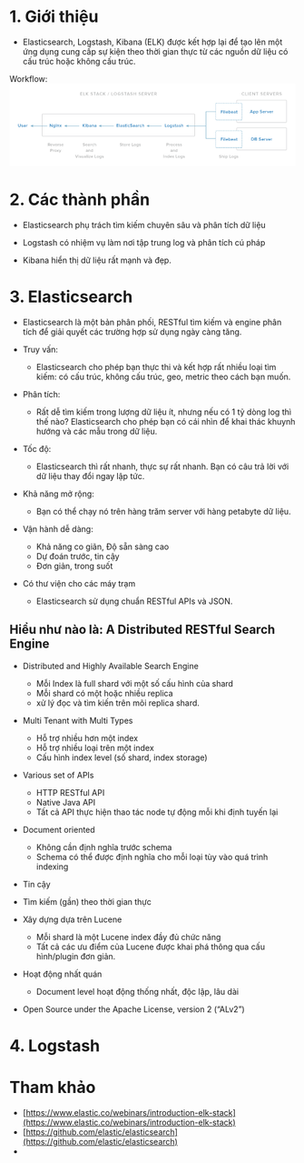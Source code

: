 ﻿# 1. Giới thiệu

- Elasticsearch, Logstash, Kibana (ELK) được kết hợp lại để tạo lên một ứng dụng cung cấp sự kiện theo thời gian thực từ các nguồn dữ liệu có cấu trúc hoặc không cấu trúc.

Workflow:
![elk-infrastructure](/images/elk-infrastructure.png)

# 2. Các thành phần

- Elasticsearch phụ trách tìm kiếm chuyên sâu và phân tích dữ liệu

- Logstash có nhiệm vụ làm nơi tập trung log và phân tích cú pháp

- Kibana hiển thị dữ liệu rất mạnh và đẹp.

# 3. Elasticsearch

- Elasticsearch là một bản phân phối, RESTful tìm kiếm và engine phân tích để giải quyết các trường hợp sử dụng ngày càng tăng.

- Truy vấn:
	- Elasticsearch cho phép bạn thực thi và kết hợp rất nhiều loại tìm kiếm: có cấu trúc, không cấu trúc, geo, metric theo cách bạn muốn.

- Phân tích:
	- Rất dễ tìm kiếm trong lượng dữ liệu ít, nhưng nếu có 1 tỷ dòng log thì thế nào? Elasticsearch cho phép bạn có cái nhìn để khai thác khuynh hướng và các mẫu trong dữ liệu.

- Tốc độ:
	- Elasticsearch thì rất nhanh, thực sự rất nhanh. Bạn có câu trả lời với dữ liệu thay đổi ngay lập tức.

- Khả năng mở rộng:
	- Bạn có thể chạy nó trên hàng trăm server với hàng petabyte dữ liệu.
	
- Vận hành dễ dàng:
	- Khả năng co giãn, Độ sẵn sàng cao
	- Dự đoán trước, tin cậy
	- Đơn giản, trong suốt
	
- Có thư viện cho các máy trạm
	- Elasticsearch sử dụng chuẩn RESTful APIs và JSON.
	
## Hiểu như nào là: A Distributed RESTful Search Engine
- Distributed and Highly Available Search Engine
	- Mỗi Index là full shard với một số cấu hình của shard
	- Mỗi shard có một hoặc nhiều replica
	- xử lý đọc và tìm kiến trên mõi replica shard.
	
- Multi Tenant with Multi Types
	- Hỗ trợ nhiều hơn một index
	- Hỗ trợ nhiều loại trên một index
	- Cấu hình index level (số shard, index storage)
	
- Various set of APIs
	- HTTP RESTful API
	- Native Java API
	- Tất cả API thực hiện thao tác node tự động mỗi khi định tuyến lại
	
- Document oriented
	- Không cần định nghĩa trước schema
	- Schema có thể được định nghĩa cho mỗi loại tùy vào quá trình indexing
	
- Tin cậy

- Tìm kiếm (gần) theo thời gian thực

- Xây dựng dựa trên Lucene
	- Mỗi shard là một Lucene index đầy đủ chức năng
	- Tất cả các ưu điểm của Lucene được khai phá thông qua cấu hình/plugin đơn giản.
	
- Hoạt động nhất quán
	- Document level hoạt động thống nhất, độc lập, lâu dài
	
- Open Source under the Apache License, version 2 (“ALv2”)
	
	
# 4. Logstash



	
# Tham khảo
- [https://www.elastic.co/webinars/introduction-elk-stack](https://www.elastic.co/webinars/introduction-elk-stack)
- [https://github.com/elastic/elasticsearch](https://github.com/elastic/elasticsearch)
- 